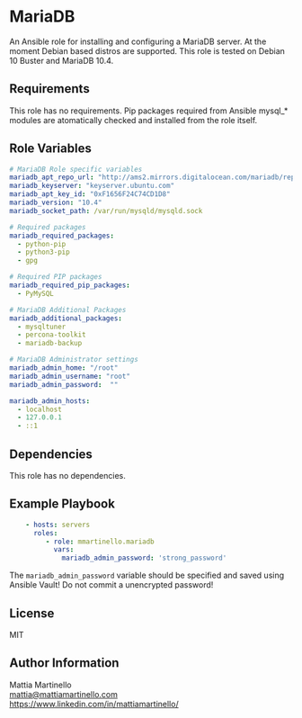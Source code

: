 MariaDB
=======

An Ansible role for installing and configuring a MariaDB server.
At the moment Debian based distros are supported.
This role is tested on Debian 10 Buster and MariaDB 10.4.

Requirements
------------

This role has no requirements. Pip packages required from Ansible mysql_*
modules are atomatically checked and installed from the role itself.

Role Variables
--------------

```yaml
# MariaDB Role specific variables
mariadb_apt_repo_url: "http://ams2.mirrors.digitalocean.com/mariadb/repo/"
mariadb_keyserver: "keyserver.ubuntu.com"
mariadb_apt_key_id: "0xF1656F24C74CD1D8"
mariadb_version: "10.4"
mariadb_socket_path: /var/run/mysqld/mysqld.sock

# Required packages
mariadb_required_packages:
  - python-pip
  - python3-pip
  - gpg

# Required PIP packages
mariadb_required_pip_packages:
  - PyMySQL

# MariaDB Additional Packages
mariadb_additional_packages:
  - mysqltuner
  - percona-toolkit
  - mariadb-backup

# MariaDB Administrator settings
mariadb_admin_home: "/root"
mariadb_admin_username: "root"
mariadb_admin_password:  ""

mariadb_admin_hosts:
  - localhost
  - 127.0.0.1
  - ::1
```

Dependencies
------------

This role has no dependencies.

Example Playbook
----------------

```yaml
    - hosts: servers
      roles:
         - role: mmartinello.mariadb
           vars:
             mariadb_admin_password: 'strong_password'
```

The `mariadb_admin_password` variable should be specified and saved using
Ansible Vault!
Do not commit a unencrypted password!

License
-------

MIT

Author Information
------------------

Mattia Martinello  
mattia@mattiamartinello.com  
https://www.linkedin.com/in/mattiamartinello/
